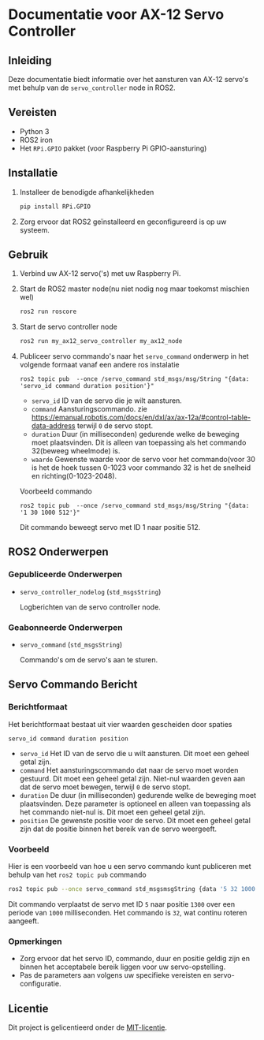 # Documentatie voor AX-12 Servo Controller

## Inleiding

Deze documentatie biedt informatie over het aansturen van AX-12 servo's met behulp van de `servo_controller` node in ROS2.

## Vereisten

- Python 3
- ROS2 iron
- Het `RPi.GPIO` pakket (voor Raspberry Pi GPIO-aansturing)

## Installatie


1. Installeer de benodigde afhankelijkheden

   ```bash
   pip install RPi.GPIO
   ```

2. Zorg ervoor dat ROS2 geïnstalleerd en geconfigureerd is op uw systeem.

## Gebruik

1. Verbind uw AX-12 servo('s) met uw Raspberry Pi.

2. Start de ROS2 master node(nu niet nodig nog maar toekomst mischien wel)

   ```bash
   ros2 run roscore
   ```

3. Start de servo controller node

   ```bash
   ros2 run my_ax12_servo_controller my_ax12_node
   ```

4. Publiceer servo commando's naar het `servo_command` onderwerp in het volgende formaat vanaf een andere ros instalatie

   ```
   ros2 topic pub  --once /servo_command std_msgs/msg/String "{data: 'servo_id command duration position'}"
   
   ```

   - `servo_id` ID van de servo die je wilt aansturen.
   - `command` Aansturingscommando. zie https://emanual.robotis.com/docs/en/dxl/ax/ax-12a/#control-table-data-address terwijl `0` de servo stopt.
   - `duration` Duur (in milliseconden) gedurende welke de beweging moet plaatsvinden. Dit is alleen van toepassing als het commando 32(beweeg wheelmode) is.
   - `waarde` Gewenste waarde voor de servo voor het commando(voor 30 is het de hoek tussen 0-1023 voor commando 32 is het de snelheid en richting(0-1023-2048).

   Voorbeeld commando
   
   ```
   ros2 topic pub  --once /servo_command std_msgs/msg/String "{data: '1 30 1000 512'}"
   ```
   
   Dit commando beweegt servo met ID 1 naar positie 512.

## ROS2 Onderwerpen

### Gepubliceerde Onderwerpen

- `servo_controller_nodelog` (`std_msgsString`)

   Logberichten van de servo controller node.

### Geabonneerde Onderwerpen

- `servo_command` (`std_msgsString`)

   Commando's om de servo's aan te sturen.

## Servo Commando Bericht

### Berichtformaat

Het berichtformaat bestaat uit vier waarden gescheiden door spaties

```
servo_id command duration position
```

- `servo_id` Het ID van de servo die u wilt aansturen. Dit moet een geheel getal zijn.
- `command` Het aansturingscommando dat naar de servo moet worden gestuurd. Dit moet een geheel getal zijn. Niet-nul waarden geven aan dat de servo moet bewegen, terwijl `0` de servo stopt.
- `duration` De duur (in milliseconden) gedurende welke de beweging moet plaatsvinden. Deze parameter is optioneel en alleen van toepassing als het commando niet-nul is. Dit moet een geheel getal zijn.
- `position` De gewenste positie voor de servo. Dit moet een geheel getal zijn dat de positie binnen het bereik van de servo weergeeft.

### Voorbeeld

Hier is een voorbeeld van hoe u een servo commando kunt publiceren met behulp van het `ros2 topic pub` commando

```bash
ros2 topic pub --once servo_command std_msgsmsgString {data '5 32 1000 1300'}
```

Dit commando verplaatst de servo met ID `5` naar positie `1300` over een periode van `1000` milliseconden. Het commando is `32`, wat continu roteren aangeeft.

### Opmerkingen

- Zorg ervoor dat het servo ID, commando, duur en positie geldig zijn en binnen het acceptabele bereik liggen voor uw servo-opstelling.
- Pas de parameters aan volgens uw specifieke vereisten en servo-configuratie.

## Licentie

Dit project is gelicentieerd onder de [MIT-licentie](LICENSE).